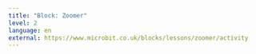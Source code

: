 ```yaml
---
title: "Block: Zoomer"
level: 2
language: en
external: https://www.microbit.co.uk/blocks/lessons/zoomer/activity
---
```


